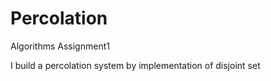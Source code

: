 # Percolation
Algorithms Assignment1

I build a percolation system by implementation of disjoint set
